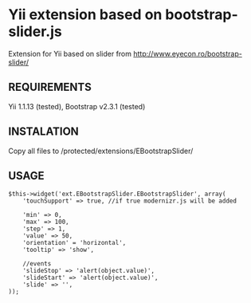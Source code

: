 Yii extension based on bootstrap-slider.js
==========================================

Extension for Yii based on slider from http://www.eyecon.ro/bootstrap-slider/

REQUIREMENTS
------------

Yii 1.1.13 (tested), Bootstrap v2.3.1 (tested)


INSTALATION
-----------

Copy all files to /protected/extensions/EBootstrapSlider/


USAGE
-----

	$this->widget('ext.EBootstrapSlider.EBootstrapSlider', array(
		'touchSupport' => true, //if true modernizr.js will be added

		'min' => 0,
		'max' => 100,
		'step' => 1,
		'value' => 50,
		'orientation' = 'horizontal',
		'tooltip' => 'show',

		//events
		'slideStop' => 'alert(object.value)',
		'slideStart' => 'alert(object.value)',
		'slide' => '',
	));